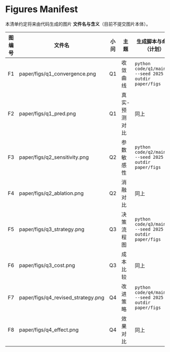 # Figures Manifest

本清单约定将来由代码生成的图片 **文件名与含义**（目前不提交图片本体）。

| 图编号 | 文件名 | 小问 | 主题 | 生成脚本与命令（计划） |
| --- | --- | --- | --- | --- |
| F1 | paper/figs/q1_convergence.png | Q1 | 收敛曲线 | `python code/q1/main.py --seed 2025 --outdir paper/figs` |
| F2 | paper/figs/q1_pred.png | Q1 | 真实-预测对比 | 同上 |
| F3 | paper/figs/q2_sensitivity.png | Q2 | 参数敏感性 | `python code/q2/main.py --seed 2025 --outdir paper/figs` |
| F4 | paper/figs/q2_ablation.png | Q2 | 消融对比 | 同上 |
| F5 | paper/figs/q3_strategy.png | Q3 | 决策流程图 | `python code/q3/main.py --seed 2025 --outdir paper/figs` |
| F6 | paper/figs/q3_cost.png | Q3 | 成本比较 | 同上 |
| F7 | paper/figs/q4_revised_strategy.png | Q4 | 改进策略 | `python code/q4/main.py --seed 2025 --outdir paper/figs` |
| F8 | paper/figs/q4_effect.png | Q4 | 效果对比 | 同上 |
